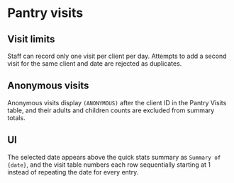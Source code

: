 # Pantry visits

## Visit limits

Staff can record only one visit per client per day. Attempts to add a second visit for the same client and date are rejected as duplicates.

## Anonymous visits

Anonymous visits display `(ANONYMOUS)` after the client ID in the Pantry Visits table, and their adults and children counts are excluded from summary totals.

## UI

The selected date appears above the quick stats summary as `Summary of {date}`, and the visit table numbers each row sequentially starting at 1 instead of repeating the date for every entry.

